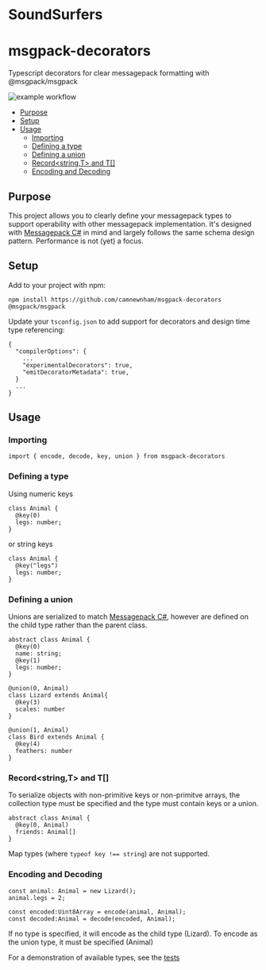 # SoundSurfers
# msgpack-decorators
Typescript decorators for clear messagepack formatting with @msgpack/msgpack

![example workflow](https://github.com/camnewnham/msgpack-decorators/actions/workflows/main.yml/badge.svg)

- [Purpose](#purpose)
- [Setup](#setup)
- [Usage](#usage)
  * [Importing](#importing)
  * [Defining a type](#defining-a-type)
  * [Defining a union](#defining-a-union)
  * [Record<string,T> and T[]](#record-string-t--and-t--)
  * [Encoding and Decoding](#encoding-and-decoding)


## Purpose
This project allows you to clearly define your messagepack types to support operability with other messagepack implementation. It's designed with [Messagepack C#](https://github.com/neuecc/MessagePack-CSharp) in mind and largely follows the same schema design pattern. Performance is not (yet) a focus.

## Setup
Add to your project with npm:

```
npm install https://github.com/camnewnham/msgpack-decorators @msgpack/msgpack
```

Update your `tsconfig.json` to add support for decorators and design time type referencing:
```
{
  "compilerOptions": {
    ...
    "experimentalDecorators": true,
    "emitDecoratorMetadata": true,
  }
  ...
}
```

## Usage

### Importing
```
import { encode, decode, key, union } from msgpack-decorators
```

### Defining a type

Using numeric keys
```
class Animal {
  @key(0)
  legs: number;
}
```
or string keys
```
class Animal {
  @key("legs")
  legs: number;
}
```

### Defining a union
Unions are serialized to match [Messagepack C#](https://github.com/neuecc/MessagePack-CSharp#union), however are defined on the child type rather than the parent class.

```
abstract class Animal {
  @key(0)
  name: string;
  @key(1)
  legs: number;
}

@union(0, Animal)
class Lizard extends Animal{
  @key(3)
  scales: number
}

@union(1, Animal)
class Bird extends Animal {
  @key(4)
  feathers: number
}
```

### Record<string,T> and T[]
To serialize objects with non-primitive keys or non-primitve arrays, the collection type must be specified and the type must contain keys or a union.
```
abstract class Animal {
  @key(0, Animal)
  friends: Animal[]
}
```

Map types (where `typeof key !== string`) are not supported.

### Encoding and Decoding
```
const animal: Animal = new Lizard();
animal.legs = 2;

const encoded:Uint8Array = encode(animal, Animal);
const decoded:Animal = decode(encoded, Animal);
```
If no type is specified, it will encode as the child type (Lizard).
To encode as the union type, it must be specified (Animal)

For a demonstration of available types, see the [tests](https://github.com/camnewnham/msgpack-decorators/blob/main/tests/index.test.ts)
